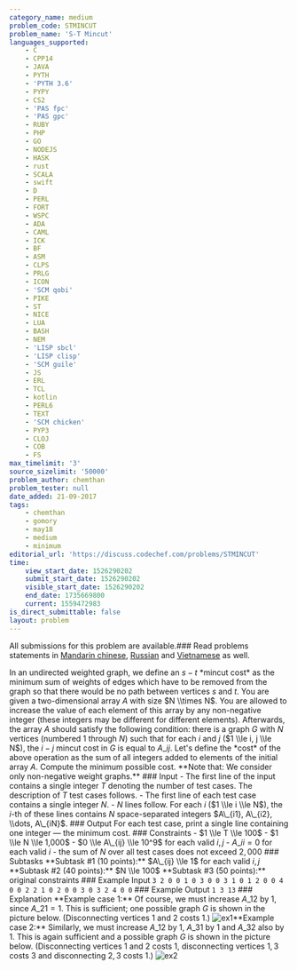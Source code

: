 ```yaml
---
category_name: medium
problem_code: STMINCUT
problem_name: 'S-T Mincut'
languages_supported:
    - C
    - CPP14
    - JAVA
    - PYTH
    - 'PYTH 3.6'
    - PYPY
    - CS2
    - 'PAS fpc'
    - 'PAS gpc'
    - RUBY
    - PHP
    - GO
    - NODEJS
    - HASK
    - rust
    - SCALA
    - swift
    - D
    - PERL
    - FORT
    - WSPC
    - ADA
    - CAML
    - ICK
    - BF
    - ASM
    - CLPS
    - PRLG
    - ICON
    - 'SCM qobi'
    - PIKE
    - ST
    - NICE
    - LUA
    - BASH
    - NEM
    - 'LISP sbcl'
    - 'LISP clisp'
    - 'SCM guile'
    - JS
    - ERL
    - TCL
    - kotlin
    - PERL6
    - TEXT
    - 'SCM chicken'
    - PYP3
    - CLOJ
    - COB
    - FS
max_timelimit: '3'
source_sizelimit: '50000'
problem_author: chemthan
problem_tester: null
date_added: 21-09-2017
tags:
    - chemthan
    - gomory
    - may18
    - medium
    - minimum
editorial_url: 'https://discuss.codechef.com/problems/STMINCUT'
time:
    view_start_date: 1526290202
    submit_start_date: 1526290202
    visible_start_date: 1526290202
    end_date: 1735669800
    current: 1559472983
is_direct_submittable: false
layout: problem
---
```

All submissions for this problem are available.### Read problems statements in [Mandarin chinese](http://www.codechef.com/download/translated/MAY18/mandarin/STMINCUT.pdf), [Russian](http://www.codechef.com/download/translated/MAY18/russian/STMINCUT.pdf) and [Vietnamese](http://www.codechef.com/download/translated/MAY18/vietnamese/STMINCUT.pdf) as well.

In an undirected weighted graph, we define an $s - t$ \*mincut cost\* as the minimum sum of weights of edges which have to be removed from the graph so that there would be no path between vertices $s$ and $t$. You are given a two-dimensional array $A$ with size $N \\times N$. You are allowed to increase the value of each element of this array by any non-negative integer (these integers may be different for different elements). Afterwards, the array $A$ should satisfy the following condition: there is a graph $G$ with $N$ vertices (numbered $1$ through $N$) such that for each $i$ and $j$ ($1 \\le i, j \\le N$), the $i-j$ mincut cost in $G$ is equal to $A\_{ij}$. Let's define the \*cost\* of the above operation as the sum of all integers added to elements of the initial array $A$. Compute the minimum possible cost. \*\*Note that: We consider only non-negative weight graphs.\*\* ### Input - The first line of the input contains a single integer $T$ denoting the number of test cases. The description of $T$ test cases follows. - The first line of each test case contains a single integer $N$. - $N$ lines follow. For each $i$ ($1 \\le i \\le N$), the $i$-th of these lines contains $N$ space-separated integers $A\_{i1}, A\_{i2}, \\dots, A\_{iN}$. ### Output For each test case, print a single line containing one integer — the minimum cost. ### Constraints - $1 \\le T \\le 100$ - $1 \\le N \\le 1,000$ - $0 \\le A\_{ij} \\le 10^9$ for each valid $i, j$ - $A\_{ii} = 0$ for each valid $i$ - the sum of $N$ over all test cases does not exceed $2,000$ ### Subtasks \*\*Subtask #1 (10 points):\*\* $A\_{ij} \\le 1$ for each valid $i, j$ \*\*Subtask #2 (40 points):\*\* $N \\le 100$ \*\*Subtask #3 (50 points):\*\* original constraints ### Example Input ``` 3 2 0 0 1 0 3 0 0 3 1 0 1 2 0 0 4 0 0 2 2 1 0 2 0 0 3 0 3 2 4 0 0 ``` ### Example Output ``` 1 3 13 ``` ### Explanation \*\*Example case 1:\*\* Of course, we must increase $A\_{12}$ by $1$, since $A\_{21} = 1$. This is sufficient; one possible graph $G$ is shown in the picture below. (Disconnecting vertices $1$ and $2$ costs $1$.) ![ex1](https://image.ibb.co/mpv6G7/ex1.png)\*\*Example case 2:\*\* Similarly, we must increase $A\_{12}$ by $1$, $A\_{31}$ by $1$ and $A\_{32}$ also by $1$. This is again sufficient and a possible graph $G$ is shown in the picture below. (Disconnecting vertices $1$ and $2$ costs $1$, disconnecting vertices $1, 3$ costs $3$ and disconnecting $2, 3$ costs $1$.) ![ex2](https://image.ibb.co/e79Yw7/ex2.png)
